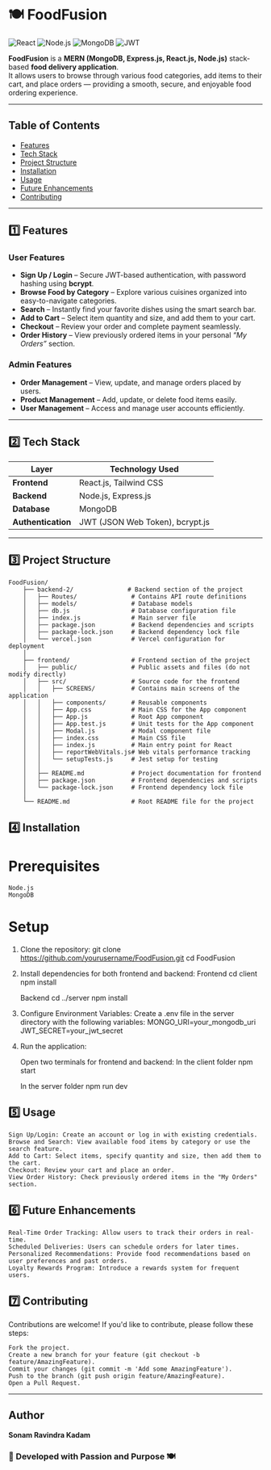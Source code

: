 # 🍽️ FoodFusion

![React](https://img.shields.io/badge/Frontend-React.js-blue)
![Node.js](https://img.shields.io/badge/Backend-Node.js-green)
![MongoDB](https://img.shields.io/badge/Database-MongoDB-brightgreen)
![JWT](https://img.shields.io/badge/Auth-JWT-orange)

**FoodFusion** is a **MERN (MongoDB, Express.js, React.js, Node.js)** stack-based **food delivery application**.  
It allows users to browse through various food categories, add items to their cart, and place orders — providing a smooth, secure, and enjoyable food ordering experience.

---

## Table of Contents
- [ Features](#-features)
- [ Tech Stack](#-tech-stack)
- [ Project Structure](#-project-structure)
- [ Installation](#️-installation)
- [ Usage](#-usage)
- [ Future Enhancements](#-future-enhancements)
- [ Contributing](#-contributing)

---

## 1️⃣ Features

###  User Features
-  **Sign Up / Login** – Secure JWT-based authentication, with password hashing using **bcrypt**.  
-  **Browse Food by Category** – Explore various cuisines organized into easy-to-navigate categories.  
-  **Search** – Instantly find your favorite dishes using the smart search bar.  
-  **Add to Cart** – Select item quantity and size, and add them to your cart.  
-  **Checkout** – Review your order and complete payment seamlessly.  
-  **Order History** – View previously ordered items in your personal *“My Orders”* section.  

###  Admin Features
-  **Order Management** – View, update, and manage orders placed by users.  
-  **Product Management** – Add, update, or delete food items easily.  
-  **User Management** – Access and manage user accounts efficiently.  

---

## 2️⃣ Tech Stack

| Layer | Technology Used |
|--------|----------------|
| **Frontend** | React.js, Tailwind CSS |
| **Backend** | Node.js, Express.js |
| **Database** | MongoDB |
| **Authentication** | JWT (JSON Web Token), bcrypt.js |

---

## 3️⃣ Project Structure


    FoodFusion/
        ├── backend-2/               # Backend section of the project
        │   ├── Routes/               # Contains API route definitions
        │   ├── models/               # Database models
        │   ├── db.js                 # Database configuration file
        │   ├── index.js              # Main server file
        │   ├── package.json          # Backend dependencies and scripts
        │   ├── package-lock.json     # Backend dependency lock file
        │   └── vercel.json           # Vercel configuration for deployment
        │
        ├── frontend/                 # Frontend section of the project
        │   ├── public/               # Public assets and files (do not modify directly)
        │   ├── src/                  # Source code for the frontend
        │   │   ├── SCREENS/          # Contains main screens of the application
        │   │   ├── components/       # Reusable components
        │   │   ├── App.css           # Main CSS for the App component
        │   │   ├── App.js            # Root App component
        │   │   ├── App.test.js       # Unit tests for the App component
        │   │   ├── Modal.js          # Modal component file
        │   │   ├── index.css         # Main CSS file
        │   │   ├── index.js          # Main entry point for React
        │   │   ├── reportWebVitals.js# Web vitals performance tracking
        │   │   └── setupTests.js     # Jest setup for testing
        │   │
        │   ├── README.md             # Project documentation for frontend
        │   ├── package.json          # Frontend dependencies and scripts
        │   └── package-lock.json     # Frontend dependency lock file
        │
        └── README.md                 # Root README file for the project


## 4️⃣ Installation

# Prerequisites

    Node.js
    MongoDB

# Setup

1.  Clone the repository:
    git clone https://github.com/yourusername/FoodFusion.git
    cd FoodFusion

2. Install dependencies for both frontend and backend:
    Frontend
    cd client
    npm install

    Backend
    cd ../server
    npm install

3. Configure Environment Variables:
   Create a .env file in the server directory with the following variables:
   MONGO_URI=your_mongodb_uri
   JWT_SECRET=your_jwt_secret

4. Run the application:
   
   Open two terminals for frontend and backend:
   In the client folder
   npm start

   In the server folder
   npm run dev

## 5️⃣ Usage

    Sign Up/Login: Create an account or log in with existing credentials.
    Browse and Search: View available food items by category or use the search feature.
    Add to Cart: Select items, specify quantity and size, then add them to the cart.
    Checkout: Review your cart and place an order.
    View Order History: Check previously ordered items in the "My Orders" section.

## 6️⃣ Future Enhancements

    Real-Time Order Tracking: Allow users to track their orders in real-time.
    Scheduled Deliveries: Users can schedule orders for later times.
    Personalized Recommendations: Provide food recommendations based on user preferences and past orders.
    Loyalty Rewards Program: Introduce a rewards system for frequent users.


## 7️⃣ Contributing

Contributions are welcome! If you'd like to contribute, please follow these steps:

    Fork the project.
    Create a new branch for your feature (git checkout -b feature/AmazingFeature).
    Commit your changes (git commit -m 'Add some AmazingFeature').
    Push to the branch (git push origin feature/AmazingFeature).
    Open a Pull Request.

---

##  Author

**Sonam Ravindra Kadam**

### 💖 Developed with Passion and Purpose 🍽️



    
